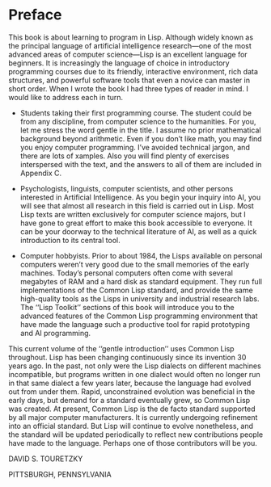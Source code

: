 Preface
==



This book is about learning to program in Lisp. Although widely known as
the principal language of artificial intelligence research—one of the most
advanced areas of computer science—Lisp is an excellent language for
beginners. It is increasingly the language of choice in introductory
programming courses due to its friendly, interactive environment, rich data
structures, and powerful software tools that even a novice can master in short
order.
When I wrote the book I had three types of reader in mind. I would like to
address each in turn.


- Students taking their first programming course. The student could be from any discipline, from computer science to the humanities. For you, let me stress the word gentle in the title. I assume no prior mathematical background beyond arithmetic. Even if you don’t like math, you may find you enjoy computer programming. I’ve avoided technical jargon, and there are lots of xamples. Also you will find plenty of exercises interspersed with the text, and the answers to all of them are included in Appendix C.

- Psychologists, linguists, computer scientists, and other persons interested in Artificial Intelligence. As you begin your inquiry into AI, you will see that almost all research in this field is carried out in Lisp. Most Lisp texts are written exclusively for computer science majors, but I have gone to great effort to make this book accessible to everyone. It can be your doorway to the technical literature of AI, as well as a quick introduction to its central tool.

- Computer hobbyists. Prior to about 1984, the Lisps available on personal computers weren’t very good due to the small memories of the early machines. Today’s personal computers often come with several megabytes of RAM and a hard disk as standard equipment. They run full implementations of the Common Lisp standard, and provide the same high-quality tools as the Lisps in university and industrial research labs. The ‘‘Lisp Toolkit’’ sections of this book will introduce you to the advanced features of the Common Lisp programming environment that have made the language such a productive tool for rapid prototyping and AI programming.


This current volume of the ‘‘gentle introduction’’ uses Common Lisp throughout. Lisp has been changing continuously since its invention 30 years ago. In the past, not only were the Lisp dialects on different machines incompatible, but programs written in one dialect would often no longer run in that same dialect a few years later, because the language had evolved out from under them. Rapid, unconstrained evolution was beneficial in the early days, but demand for a standard eventually grew, so Common Lisp was created. At present, Common Lisp is the de facto standard supported by all major computer manufacturers. It is currently undergoing refinement into an official standard. But Lisp will continue to evolve nonetheless, and the standard will
be updated periodically to reflect new contributions people have made to the language. Perhaps one of those contributors will be you.

DAVID S. TOURETZKY

PITTSBURGH, PENNSYLVANIA


